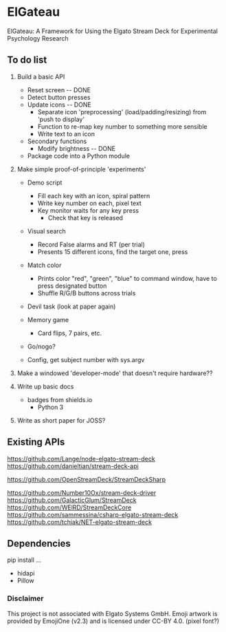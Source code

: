 # ElGateau
ElGateau: A Framework for Using the Elgato Stream Deck for Experimental Psychology Research

## To do list

1. Build a basic API
	- Reset screen -- DONE
	- Detect button presses
	- Update icons -- DONE
		+ Separate icon 'preprocessing' (load/padding/resizing) from 'push to display'
		+ Function to re-map key number to something more sensible
		+ Write text to an icon
	- Secondary functions
		+ Modify brightness -- DONE
	- Package code into a Python module

1. Make simple proof-of-principle 'experiments'

	- Demo script
		+ Fill each key with an icon, spiral pattern
		+ Write key number on each, pixel text
		+ Key monitor waits for any key press
			* Check that key is released

	- Visual search
		+ Record False alarms and RT (per trial)
		+ Presents 15 different icons, find the target one, press

	- Match color
		+ Prints color "red", "green", "blue" to command window, have to press designated button
		+ Shuffle R/G/B buttons across trials

	- Devil task (look at paper again)

	- Memory game
		+ Card flips, 7 pairs, etc.

	- Go/nogo?

	- Config, get subject number with sys.argv

1. Make a windowed 'developer-mode' that doesn't require hardware??

1. Write up basic docs
	- badges from shields.io
		+ Python 3

1. Write as short paper for JOSS?

## Existing APIs
https://github.com/Lange/node-elgato-stream-deck
https://github.com/danieltian/stream-deck-api

https://github.com/OpenStreamDeck/StreamDeckSharp

https://github.com/Number10Ox/stream-deck-driver
https://github.com/GalacticGlum/StreamDeck
https://github.com/WElRD/StreamDeckCore
https://github.com/sammessina/csharp-elgato-stream-deck
https://github.com/tchiak/NET-elgato-stream-deck

## Dependencies
pip install ...
- hidapi
- Pillow

### Disclaimer

This project is not associated with Elgato Systems GmbH. 
Emoji artwork is provided by EmojiOne (v2.3) and is licensed under CC-BY 4.0.
(pixel font?)

